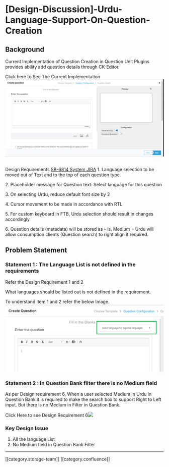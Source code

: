 # \[Design-Discussion]-Urdu-Language-Support-On-Question-Creation

## Background

&#x20; Current Implementation of Question Creation in Question Unit Plugins provides ability add question details through CK-Editor.

Click here to See The Current Implementation![](<../../../../../.gitbook/assets/Quesiton Creation (1).png>)

##

Design Requirements [SB-6814 System JIRA](https://browse/SB-6814)   1. Language selection to be moved out of Text and to the top of each question type.

&#x20; 2\. Placeholder message for Question text: Select language for this question

&#x20; 3\. On selecting Urdu, reduce default font size by 2

&#x20; 4\. Cursor movement to be made in accordance with RTL

&#x20; 5\. For custom keyboard in FTB, Urdu selection should result in changes accordingly

&#x20; 6\. Question details (metadata) will be stored as - is. Medium = Urdu will allow consumption clients (Question search) to right align if required.

## Problem Statement

### Statement 1 : The Language List is not defined in the requirements

Refer the Design Requirement  1 and 2

What languages should be listed out is not defined in the requirement.

To understand item 1 and 2 refer the below Image.![](<../../../../../.gitbook/assets/Language Select (1).png>)

### Statement 2 : In Question Bank filter there is no Medium field

As per Design requirement 6, When a user selected Medium in Urdu in Question Bank it is required to make the search box to support Right to Left input. But there is no Medium in Filter in Question Bank.

Click Here to see Design Requirement 6![](<../../../../../.gitbook/assets/Filter\_Questionbank (1).png>)

### Key Design Issue

1. All the language List&#x20;
2. No Medium field in Question Bank Filter

***

\[\[category.storage-team]] \[\[category.confluence]]

